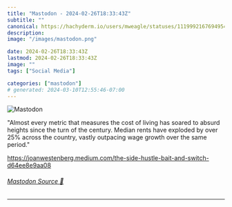 ```yaml
---
title: "Mastodon - 2024-02-26T18:33:43Z"
subtitle: ""
canonical: https://hachyderm.io/users/mweagle/statuses/111999216769495487
description:
image: "/images/mastodon.png"

date: 2024-02-26T18:33:43Z
lastmod: 2024-02-26T18:33:43Z
image: ""
tags: ["Social Media"]

categories: ["mastodon"]
# generated: 2024-03-10T12:55:46-07:00
---
```

![Mastodon](/images/mastodon.png)

<p>&quot;Almost every metric that measures the cost of living has soared to absurd heights since the turn of the century. Median rents have exploded by over 25% across the country, vastly outpacing wage growth over the same period.&quot;</p><p><a href="https://joanwestenberg.medium.com/the-side-hustle-bait-and-switch-d64ee8e9aa08" target="_blank" rel="nofollow noopener noreferrer" translate="no"><span class="invisible">https://</span><span class="ellipsis">joanwestenberg.medium.com/the-</span><span class="invisible">side-hustle-bait-and-switch-d64ee8e9aa08</span></a></p>


###### [Mastodon Source 🐘](https://hachyderm.io/@mweagle/111999216769495487)

___
